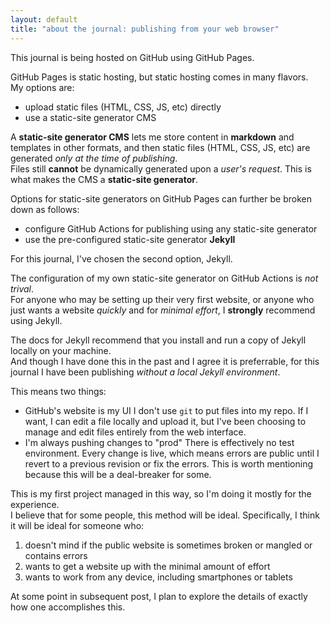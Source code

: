 ```yaml
---
layout: default
title: "about the journal: publishing from your web browser"
---
```


This journal is being hosted on GitHub using GitHub Pages.

GitHub Pages is static hosting, but static hosting comes in many flavors.  
My options are:

* upload static files (HTML, CSS, JS, etc) directly
* use a static-site generator CMS

A **static-site generator CMS** lets me store content in **markdown** and templates in other formats, 
and then static files (HTML, CSS, JS, etc) are generated *only at the time of publishing*.  
Files still **cannot** be dynamically generated upon a *user's request*. 
This is what makes the CMS a **static-site generator**.

Options for static-site generators on GitHub Pages can further be broken down as follows:

* configure GitHub Actions for publishing using any static-site generator
* use the pre-configured static-site generator **Jekyll**

For this journal, I've chosen the second option, Jekyll.

The configuration of my own static-site generator on GitHub Actions is *not trival*.  
For anyone who may be setting up their very first website, or anyone who just wants a website *quickly* 
and for *minimal effort*, I **strongly** recommend using Jekyll.

The docs for Jekyll recommend that you install and run a copy of Jekyll locally on your machine.  
And though I have done this in the past and I agree it is preferrable, for this journal I have been publishing
*without a local Jekyll environment*.

This means two things:

* GitHub's website is my UI
  I don't use `git` to put files into my repo.
  If I want, I can edit a file locally and upload it, but I've been choosing to manage and edit files entirely
  from the web interface.
* I'm always pushing changes to "prod"
  There is effectively no test environment.  Every change is live, which means errors are public until I revert
  to a previous revision or fix the errors.
  This is worth mentioning because this will be a deal-breaker for some.

This is my first project managed in this way, so I'm doing it mostly for the experience.  
I believe that for some people, this method will be ideal.  Specifically, I think it will be ideal for someone who:

1. doesn't mind if the public website is sometimes broken or mangled or contains errors
2. wants to get a website up with the minimal amount of effort
3. wants to work from any device, including smartphones or tablets

At some point in subsequent post, I plan to explore the details of exactly how one accomplishes this.
